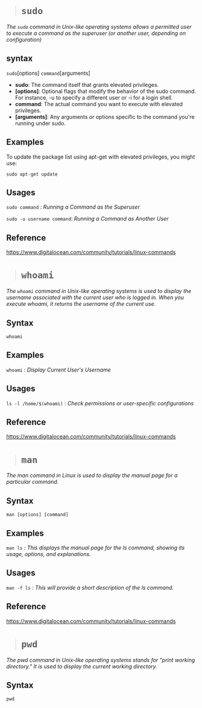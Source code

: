 > # `sudo`
*The `sudo` command in Unix-like operating systems allows a permitted user to execute a command as the superuser (or another user, depending on configuration)*
## syntax
`sudo`[options] `command`[arguments]
 
- **sudo**: The command itself that grants elevated privileges.
- **[options]**: Optional flags that modify the behavior of the sudo command. For instance, -u to specify a different user or -i for a login shell.
- **command**: The actual command you want to execute with elevated privileges.
- **[arguments]**: Any arguments or options specific to the command you're running under sudo.

## Examples
To update the package list using apt-get with elevated privileges, you might use:

`sudo apt-get update`

## Usages
 `sudo command` : *Running a Command as the Superuser*

 `sudo -u username command`:
 *Running a Command as Another User*

## Reference
https://www.digitalocean.com/community/tutorials/linux-commands

> # `whoami`
*The `whoami` command in Unix-like operating systems is used to display the username associated with the current user who is logged in. When you execute whoami, it returns the username of the current use.*
## Syntax
`whoami`
## Examples
`whoami` : *Display Current User's Username*
## Usages
`ls -l /home/$(whoami)` : *Check permissions or user-specific configurations*

## Reference
https://www.digitalocean.com/community/tutorials/linux-commands

> # `man`
*The man command in Linux is used to display the manual page for a particular command.* 
## Syntax
`man [options] [command]`
## Examples
`man ls` : *This displays the manual page for the ls command, showing its usage, options, and explanations.*
## Usages
`man -f ls` : *This will provide a short description of the ls command.*

## Reference
https://www.digitalocean.com/community/tutorials/linux-commands

> # `pwd`
*The pwd command in Unix-like operating systems stands for "print working directory." It is used to display the current working directory.* 
## Syntax
`pwd`



